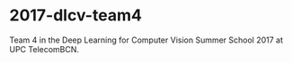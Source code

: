 # 2017-dlcv-team4
Team 4 in the Deep Learning for Computer Vision Summer School 2017 at UPC TelecomBCN.
